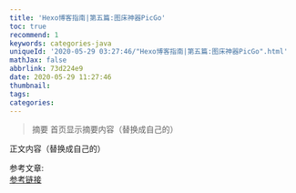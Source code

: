 ```yaml
---
title: 'Hexo博客指南|第五篇:图床神器PicGo'
toc: true
recommend: 1
keywords: categories-java
uniqueId: '2020-05-29 03:27:46/"Hexo博客指南|第五篇:图床神器PicGo".html'
mathJax: false
abbrlink: 73d224e9
date: 2020-05-29 11:27:46
thumbnail:
tags:
categories:
---
```

> 摘要
首页显示摘要内容（替换成自己的）
<!-- more -->
正文内容（替换成自己的）

参考文章:  
[参考链接]()
